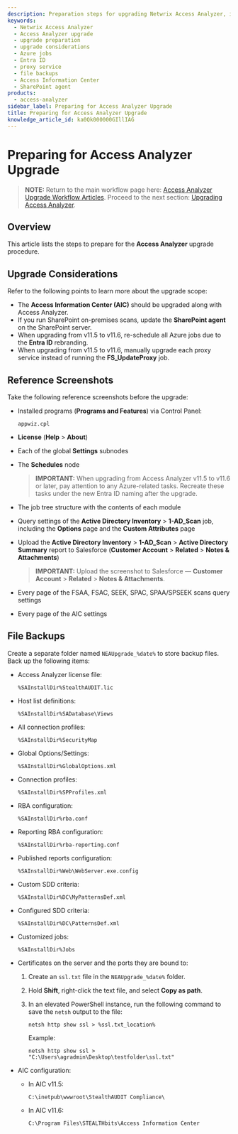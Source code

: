 ```yaml
---
description: Preparation steps for upgrading Netwrix Access Analyzer, including considerations, reference screenshots, and required file backups.
keywords:
  - Netwrix Access Analyzer
  - Access Analyzer upgrade
  - upgrade preparation
  - upgrade considerations
  - Azure jobs
  - Entra ID
  - proxy service
  - file backups
  - Access Information Center
  - SharePoint agent
products:
  - access-analyzer
sidebar_label: Preparing for Access Analyzer Upgrade
title: Preparing for Access Analyzer Upgrade
knowledge_article_id: ka0Qk000000GIllIAG
---
```


# Preparing for Access Analyzer Upgrade

> **NOTE:** Return to the main workflow page here: [Access Analyzer Upgrade Workflow Articles](/docs/kb/accessanalyzer/access-analyzer-upgrade-workflow.md).
> Proceed to the next section: [Upgrading Access Analyzer](/docs/kb/accessanalyzer/access-analyzer-upgrade-workflow-upgrade.md).

## Overview

This article lists the steps to prepare for the **Access Analyzer** upgrade procedure.

## Upgrade Considerations

Refer to the following points to learn more about the upgrade scope:

- The **Access Information Center (AIC)** should be upgraded along with Access Analyzer.
- If you run SharePoint on-premises scans, update the **SharePoint agent** on the SharePoint server.
- When upgrading from v11.5 to v11.6, re-schedule all Azure jobs due to the **Entra ID** rebranding.
- When upgrading from v11.5 to v11.6, manually upgrade each proxy service instead of running the **FS_UpdateProxy** job.

## Reference Screenshots

Take the following reference screenshots before the upgrade:

- Installed programs (**Programs and Features**) via Control Panel:

  ```registry
  appwiz.cpl
  ```

- **License** (**Help** > **About**)
- Each of the global **Settings** subnodes
- The **Schedules** node

  > **IMPORTANT:** When upgrading from Access Analyzer v11.5 to v11.6 or later, pay attention to any Azure-related tasks. Recreate these tasks under the new Entra ID naming after the upgrade.

- The job tree structure with the contents of each module
- Query settings of the **Active Directory Inventory** > **1-AD_Scan** job, including the **Options** page and the **Custom Attributes** page
- Upload the **Active Directory Inventory** > **1-AD_Scan** > **Active Directory Summary** report to Salesforce (**Customer Account** > **Related** > **Notes & Attachments**)

  > **IMPORTANT:** Upload the screenshot to Salesforce — **Customer Account** > **Related** > **Notes & Attachments**.

- Every page of the FSAA, FSAC, SEEK, SPAC, SPAA/SPSEEK scans query settings
- Every page of the AIC settings

## File Backups

Create a separate folder named `NEAUpgrade_%date%` to store backup files. Back up the following items:

- Access Analyzer license file:

  ```registry
  %SAInstallDir%StealthAUDIT.lic
  ```

- Host list definitions:

  ```registry
  %SAInstallDir%SADatabase\Views
  ```

- All connection profiles:

  ```registry
  %SAInstallDir%SecurityMap
  ```

- Global Options/Settings:

  ```registry
  %SAInstallDir%GlobalOptions.xml
  ```

- Connection profiles:

  ```registry
  %SAInstallDir%SPProfiles.xml
  ```

- RBA configuration:

  ```registry
  %SAInstallDir%rba.conf
  ```

- Reporting RBA configuration:

  ```registry
  %SAInstallDir%rba-reporting.conf
  ```

- Published reports configuration:

  ```registry
  %SAInstallDir%Web\WebServer.exe.config
  ```

- Custom SDD criteria:

  ```registry
  %SAInstallDir%DC\MyPatternsDef.xml
  ```

- Configured SDD criteria:

  ```registry
  %SAInstallDir%DC\PatternsDef.xml
  ```

- Customized jobs:

  ```registry
  %SAInstallDir%Jobs
  ```

- Certificates on the server and the ports they are bound to:

  1. Create an `ssl.txt` file in the `NEAUpgrade_%date%` folder.
  2. Hold **Shift**, right-click the text file, and select **Copy as path**.
  3. In an elevated PowerShell instance, run the following command to save the `netsh` output to the file:

     ```registry
     netsh http show ssl > %ssl.txt_location%
     ```

     Example:

     ```registry
     netsh http show ssl > "C:\Users\agradmin\Desktop\testfolder\ssl.txt"
     ```

- AIC configuration:

  - In AIC v11.5:

    ```registry
    C:\inetpub\wwwroot\StealthAUDIT Compliance\
    ```

  - In AIC v11.6:

    ```registry
    C:\Program Files\STEALTHbits\Access Information Center
    ```
